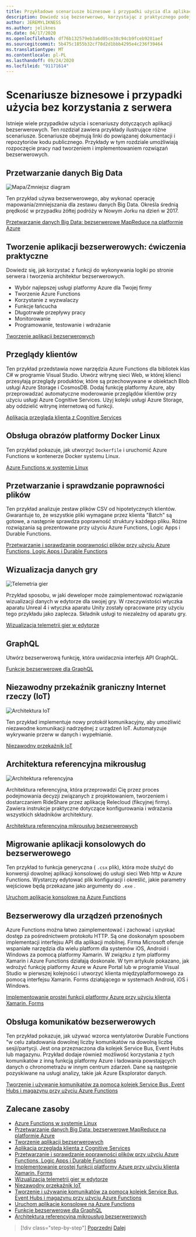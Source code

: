 ```yaml
---
title: Przykładowe scenariusze biznesowe i przypadki użycia dla aplikacji bezserwerowych
description: Dowiedz się bezserwerowo, korzystając z praktycznego podejścia, uzyskując dostęp do próbek, które przedziały od przetwarzania obrazów do obsługi urządzeń przenośnych i potoków ETL.
author: JEREMYLIKNESS
ms.author: jeliknes
ms.date: 04/17/2020
ms.openlocfilehash: df76b132579eb3a6d05ce38c94cb9fceb9281aef
ms.sourcegitcommit: 5b475c1855b32cf78d2d1bbb4295e4c236f39464
ms.translationtype: MT
ms.contentlocale: pl-PL
ms.lasthandoff: 09/24/2020
ms.locfileid: "91171614"
---
```

# <a name="serverless-business-scenarios-and-use-cases"></a>Scenariusze biznesowe i przypadki użycia bez korzystania z serwera

Istnieje wiele przypadków użycia i scenariuszy dotyczących aplikacji bezserwerowych. Ten rozdział zawiera przykłady ilustrujące różne scenariusze. Scenariusze obejmują linki do powiązanej dokumentacji i repozytoriów kodu publicznego. Przykłady w tym rozdziale umożliwiają rozpoczęcie pracy nad tworzeniem i implementowaniem rozwiązań bezserwerowych.

## <a name="big-data-processing"></a>Przetwarzanie danych Big Data

![Mapa/Zmniejsz diagram](/samples/azure-samples/durablefunctions-mapreduce-dotnet/big-data-processing-serverless-mapreduce-on-azure/media/mapreducearchitecture.png)

Ten przykład używa bezserwerowego, aby wykonać operację mapowania/zmniejszania dla zestawu danych Big Data. Określa średnią prędkość w przypadku żółtej podróży w Nowym Jorku na dzień w 2017.

[Przetwarzanie danych Big Data: bezserwerowe MapReduce na platformie Azure](/samples/azure-samples/durablefunctions-mapreduce-dotnet/big-data-processing-serverless-mapreduce-on-azure/)

## <a name="create-serverless-applications-hands-on-lab"></a>Tworzenie aplikacji bezserwerowych: ćwiczenia praktyczne

Dowiedz się, jak korzystać z funkcji do wykonywania logiki po stronie serwera i tworzenia architektur bezserwerowych.

- Wybór najlepszej usługi platformy Azure dla Twojej firmy
- Tworzenie Azure Functions
- Korzystanie z wyzwalaczy
- Funkcje łańcucha
- Długotrwałe przepływy pracy
- Monitorowanie
- Programowanie, testowanie i wdrażanie

[Tworzenie aplikacji bezserwerowych](/learn/paths/create-serverless-applications/)

## <a name="customer-reviews"></a>Przeglądy klientów

Ten przykład przedstawia nowe narzędzia Azure Functions dla bibliotek klas C# w programie Visual Studio. Utwórz witrynę sieci Web, w której klienci przesyłają przeglądy produktów, które są przechowywane w obiektach Blob usługi Azure Storage i CosmosDB. Dodaj funkcję platformy Azure, aby przeprowadzać automatyczne moderowanie przeglądów klientów przy użyciu usługi Azure Cognitive Services. Użyj kolejki usługi Azure Storage, aby oddzielić witrynę internetową od funkcji.

[Aplikacja przegląda klienta z Cognitive Services](/samples/azure-samples/functions-customer-reviews/customer-reviews-cognitive-services/)

## <a name="docker-linux-image-support"></a>Obsługa obrazów platformy Docker Linux

Ten przykład pokazuje, jak utworzyć `Dockerfile` i uruchomić Azure Functions w kontenerze Docker systemu Linux.

[Azure Functions w systemie Linux](/samples/azure-samples/functions-linux-custom-image/azure-functions-on-linux-custom-image-tutorial-sample-project/)

## <a name="file-processing-and-validation"></a>Przetwarzanie i sprawdzanie poprawności plików

Ten przykład analizuje zestaw plików CSV od hipotetycznych klientów. Gwarantuje to, że wszystkie pliki wymagane przez klienta "Batch" są gotowe, a następnie sprawdza poprawność struktury każdego pliku. Różne rozwiązania są prezentowane przy użyciu Azure Functions, Logic Apps i Durable Functions.

[Przetwarzanie i sprawdzanie poprawności plików przy użyciu Azure Functions, Logic Apps i Durable Functions](/samples/azure-samples/serverless-file-validation/file-processing-and-validation-using-azure-functions-logic-apps-and-durable-functions/)

## <a name="game-data-visualization"></a>Wizualizacja danych gry

![Telemetria gier](/samples/azure-samples/gaming-in-editor-telemetry/in-editor-telemetry-visualization/media/points.png)

Przykład sposobu, w jaki deweloper może zaimplementować rozwiązanie wizualizacji danych w edytorze dla swojej gry. W rzeczywistości wtyczka aparatu Unreal 4 i wtyczka aparatu Unity zostały opracowane przy użyciu tego przykładu jako zaplecza. Składnik usługi to niezależny od aparatu gry.

[Wizualizacja telemetrii gier w edytorze](/samples/azure-samples/gaming-in-editor-telemetry/in-editor-telemetry-visualization/)

## <a name="graphql"></a>GraphQL

Utwórz bezserwerową funkcję, która uwidacznia interfejs API GraphQL.

[Funkcje bezserwerowe dla GraphQL](https://github.com/softchris/graphql-workshop-dotnet/blob/master/docs/workshop/4.md)

## <a name="internet-of-things-iot-reliable-edge-relay"></a>Niezawodny przekaźnik graniczny Internet rzeczy (IoT)

![Architektura IoT](/samples/azure-samples/iot-reliable-edge-relay/iot-reliable-edge-relay/media/architecture.png)

Ten przykład implementuje nowy protokół komunikacyjny, aby umożliwić niezawodne komunikacji nadrzędnej z urządzeń IoT. Automatyzuje wykrywanie przerw w danych i wypełnianie.

[Niezawodny przekaźnik IoT](/samples/azure-samples/iot-reliable-edge-relay/iot-reliable-edge-relay/)

## <a name="microservices-reference-architecture"></a>Architektura referencyjna mikrousług

![Architektura referencyjna](/samples/azure-samples/serverless-microservices-reference-architecture/serverless-microservices-reference-architecture/media/macro-architecture.png)

Architektura referencyjna, która przeprowadzi Cię przez proces podejmowania decyzji związanych z projektowaniem, tworzeniem i dostarczaniem RideShare przez aplikację Relecloud (fikcyjnej firmy). Zawiera instrukcje praktyczne dotyczące konfigurowania i wdrażania wszystkich składników architektury.

[Architektura referencyjna mikrousług bezserwerowych](/samples/azure-samples/serverless-microservices-reference-architecture/serverless-microservices-reference-architecture/)

## <a name="migrate-console-apps-to-serverless"></a>Migrowanie aplikacji konsolowych do bezserwerowego

Ten przykład to funkcja generyczna ( `.csx` plik), która może służyć do konwersji dowolnej aplikacji konsolowej do usługi sieci Web http w Azure Functions. Wystarczy edytować plik konfiguracji i określić, jakie parametry wejściowe będą przekazane jako argumenty do `.exe` .

[Uruchom aplikacje konsolowe na Azure Functions](/samples/azure-samples/functions-dotnet-migrating-console-apps/run-console-apps-on-azure-functions/)

## <a name="serverless-for-mobile"></a>Bezserwerowy dla urządzeń przenośnych

Azure Functions można łatwo zaimplementować i zachować i uzyskać dostęp za pośrednictwem protokołu HTTP. Są one doskonałym sposobem implementacji interfejsu API dla aplikacji mobilnej. Firma Microsoft oferuje wspaniałe narzędzia dla wielu platform dla systemów iOS, Android i Windows za pomocą platformy Xamarin. W związku z tym platformy Xamarin i Azure Functions działają doskonale. W tym artykule pokazano, jak wdrożyć funkcję platformy Azure w Azure Portal lub w programie Visual Studio w pierwszej kolejności i utworzyć klienta międzyplatformowego za pomocą interfejsu Xamarin. Forms działającego w systemach Android, iOS i Windows.

[Implementowanie prostej funkcji platformy Azure przy użyciu klienta Xamarin. Forms](/samples/azure-samples/functions-xamarin-getting-started/implementing-a-simple-azure-function-with-a-xamarinforms-client/)

## <a name="serverless-messaging"></a>Obsługa komunikatów bezserwerowych

Ten przykład pokazuje, jak używać wzorca wentylatorów Durable Functions "w celu załadowania dowolnej liczby komunikatów na dowolną liczbę sesji/partycji. Jest ona przeznaczona dla kolejek Service Bus, Event Hubs lub magazynu. Przykład dodaje również możliwość korzystania z tych komunikatów z inną funkcją platformy Azure i ładowania powstających danych o chronometrażu w innym centrum zdarzeń. Dane są następnie pozyskiwane na usługi analizy, takie jak Azure Eksplorator danych.

[Tworzenie i używanie komunikatów za pomocą kolejek Service Bus, Event Hubs i magazynu przy użyciu Azure Functions](/samples/azure-samples/durable-functions-producer-consumer/product-consume-messages-az-functions/)

## <a name="recommended-resources"></a>Zalecane zasoby

- [Azure Functions w systemie Linux](/samples/azure-samples/functions-linux-custom-image/azure-functions-on-linux-custom-image-tutorial-sample-project/)
- [Przetwarzanie danych Big Data: bezserwerowe MapReduce na platformie Azure](/samples/azure-samples/durablefunctions-mapreduce-dotnet/big-data-processing-serverless-mapreduce-on-azure/)
- [Tworzenie aplikacji bezserwerowych](/learn/paths/create-serverless-applications/)
- [Aplikacja przegląda klienta z Cognitive Services](/samples/azure-samples/functions-customer-reviews/customer-reviews-cognitive-services/)
- [Przetwarzanie i sprawdzanie poprawności plików przy użyciu Azure Functions, Logic Apps i Durable Functions](/samples/azure-samples/serverless-file-validation/file-processing-and-validation-using-azure-functions-logic-apps-and-durable-functions/)
- [Implementowanie prostej funkcji platformy Azure przy użyciu klienta Xamarin. Forms](/samples/azure-samples/functions-xamarin-getting-started/implementing-a-simple-azure-function-with-a-xamarinforms-client/)
- [Wizualizacja telemetrii gier w edytorze](/samples/azure-samples/gaming-in-editor-telemetry/in-editor-telemetry-visualization/)
- [Niezawodny przekaźnik IoT](/samples/azure-samples/iot-reliable-edge-relay/iot-reliable-edge-relay/)
- [Tworzenie i używanie komunikatów za pomocą kolejek Service Bus, Event Hubs i magazynu przy użyciu Azure Functions](/samples/azure-samples/durable-functions-producer-consumer/product-consume-messages-az-functions/)
- [Uruchom aplikacje konsolowe na Azure Functions](/samples/azure-samples/functions-dotnet-migrating-console-apps/run-console-apps-on-azure-functions/)
- [Funkcje bezserwerowe dla GraphQL](https://github.com/softchris/graphql-workshop-dotnet/blob/master/docs/workshop/4.md)
- [Architektura referencyjna mikrousług bezserwerowych](/samples/azure-samples/serverless-microservices-reference-architecture/serverless-microservices-reference-architecture/)

>[!div class="step-by-step"]
>[Poprzedni](orchestration-patterns.md) 
> [Dalej](serverless-conclusion.md)
